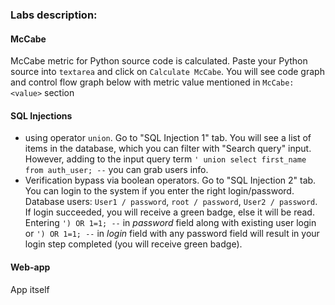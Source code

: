### Labs description:

#### McCabe

McCabe metric for Python source code is calculated. Paste your Python source into `textarea` and click on `Calculate McCabe`. You will see code graph and control flow graph below with metric value mentioned in `McCabe: <value>` section

#### SQL Injections

- using operator `union`. Go to "SQL Injection 1" tab. You will see a list of items in the database, which you can filter with "Search query" input. However, adding to the input query term `' union select first_name from auth_user; --` you can grab users info.
- Verification bypass via boolean operators. Go to "SQL Injection 2" tab. You can login to the system if you enter the right login/password. Database users: `User1 / password`, `root / password`, `User2 / password`. If login succeeded, you will receive a green badge, else it will be read. Entering `') OR 1=1; --` in *password* field along with existing user login or `') OR 1=1; --` in *login* field with any password field will result in your login step completed (you will receive green badge).


#### Web-app

App itself
